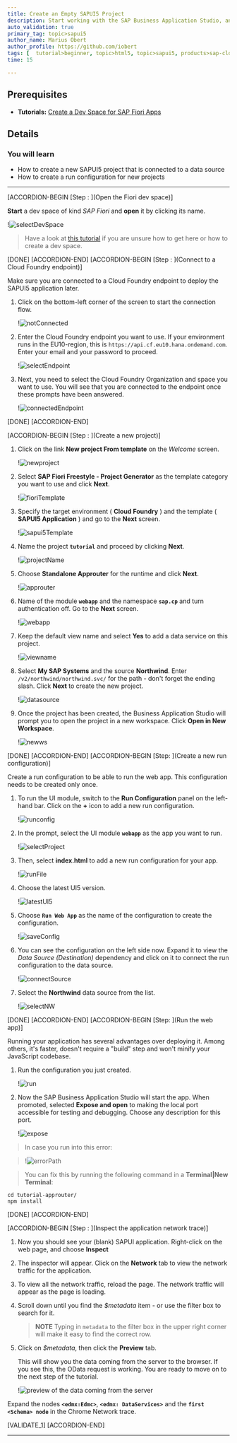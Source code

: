 ```yaml
---
title: Create an Empty SAPUI5 Project
description: Start working with the SAP Business Application Studio, and create a new empty UI5 project connected to a data source.
auto_validation: true
primary_tag: topic>sapui5
author_name: Marius Obert
author_profile: https://github.com/iobert
tags: [  tutorial>beginner, topic>html5, topic>sapui5, products>sap-cloud-platform, products>sap-cloud-platform-for-the-cloud-foundry-environment, products>sap-business-application-studio ]
time: 15

---
```


## Prerequisites  
- **Tutorials:**  [Create a Dev Space for SAP Fiori Apps](appstudio-devspace-fiori-create)

## Details
### You will learn  
  - How to create a new SAPUI5 project that is connected to a data source
  - How to create a run configuration for new projects

---
[ACCORDION-BEGIN [Step : ](Open the Fiori dev space)]


**Start** a dev space of kind *SAP Fiori* and **open** it by clicking its name.

!![selectDevSpace](./selectDevSpace.png)

> Have a look at [this tutorial](appstudio-devspace-fiori-create) if you are unsure how to get here or how to create a dev space.



[DONE]
[ACCORDION-END]
[ACCORDION-BEGIN [Step : ](Connect to a Cloud Foundry endpoint)]

Make sure you are connected to a Cloud Foundry endpoint to deploy the SAPUI5 application later.

1. Click on the bottom-left corner of the screen to start the connection flow.

    !![notConnected](./notConnected.png)

2. Enter the Cloud Foundry endpoint you want to use. If your environment runs in the EU10-region, this is `https://api.cf.eu10.hana.ondemand.com`. Enter your email and your password to proceed.

    !![selectEndpoint](./selectEndpoint.png)

3. Next, you need to select the Cloud Foundry Organization and space you want to use. You will see that you are connected to the endpoint once these prompts have been answered.

    !![connectedEndpoint](./connectedEndpoint.png)


[DONE]
[ACCORDION-END]

[ACCORDION-BEGIN [Step : ](Create a new project)]
1. Click on the link **New project From template** on the *Welcome* screen.

    !![newproject](./newproject.png)

2. Select **SAP Fiori Freestyle - Project Generator** as the template category you want to use and click **Next**.

    !![fioriTemplate](./fioriTemplate.png)

3. Specify the target environment ( **Cloud Foundry** ) and the template ( **SAPUI5 Application** ) and go to the **Next** screen.

    !![sapui5Template](./sapui5Template.png)

4. Name the project **`tutorial`** and proceed by clicking **Next**.

    !![projectName](./projectName.png)

4. Choose **Standalone Approuter** for the runtime and click **Next**.

    !![approuter](./approuter.png)

4.  Name of the module  **`webapp`** and the namespace **`sap.cp`** and turn authentication off. Go to the **Next** screen.

    !![webapp](./webapp.png)

4. Keep the default view name and select **Yes** to add a data service on this project.

    !![viewname](./viewname.png)

4. Select **My SAP Systems** and the source **Northwind**. Enter `/v2/northwind/northwind.svc/` for the path - don't forget the ending slash. Click **Next** to create the new project.

    !![datasource](./datasource.png)

4. Once the project has been created, the Business Application Studio will prompt you to open the project in a new workspace. Click **Open in New Workspace**.

    !![newws](./newws.png)



[DONE]
[ACCORDION-END]
[ACCORDION-BEGIN [Step: ](Create a new run configuration)]

Create a run configuration to be able to run the web app. This configuration needs to be created only once.

1. To run the UI module, switch to the **Run Configuration** panel on the left-hand bar. Click on the **+** icon to add a new run configuration.

    !![runconfig](./runconfig.png)

2. In the prompt, select the UI module **`webapp`** as the app you want to run.

    !![selectProject](./selectProject.png)

2.  Then, select **index.html** to add a new run configuration for your app.

    !![runFile](./runFile.png)

3. Choose the latest UI5 version.

    !![latestUI5](./latestUI5.png)

3. Choose **`Run Web App`** as the name of the configuration to create the configuration.

    !![saveConfig](./saveConfig.png)

3. You can see the configuration on the left side now. Expand it to view the *Data Source (Destination)* dependency and click on it to connect the run configuration to the data source.

    !![connectSource](./connectSource.png)

3. Select the **Northwind** data source from the list.

    !![selectNW](./selectNW.png)


[DONE]
[ACCORDION-END]
[ACCORDION-BEGIN [Step: ](Run the web app)]

Running your application has several advantages over deploying it. Among others, it's faster, doesn't require a "build" step and won't minify your JavaScript codebase.

1. Run the configuration you just created.

    !![run](./run.png)


2. Now the SAP Business Application Studio will start the app. When promoted, selected **Expose and open** to making the local port accessible for testing and debugging. Choose any description for this port.

    !![expose](./expose.png)


> In case you run into this error:

>!![errorPath](./errorPath.png)

>  You can fix this by running the following command in a **Terminal|New Terminal**:

```Terminal
cd tutorial-approuter/
npm install
```


[DONE]
[ACCORDION-END]

[ACCORDION-BEGIN [Step : ](Inspect the application network trace)]

1. Now you should see your (blank) SAPUI application. Right-click on the web page, and choose **Inspect**


3.  The inspector will appear.  Click on the **Network** tab to view the network traffic for the application.

4.  To view all the network traffic, reload the page.  The network traffic will appear as the page is loading.

5.  Scroll down until you find the *$metadata* item - or use the filter box to search for it.  

    > **NOTE** Typing in `metadata` to the filter box in the upper right corner will make it easy to find the correct row.

6.  Click on *$metadata*, then click the **Preview** tab.

    This will show you the data coming from the server to the browser.  If you see this, the OData request is working.  You are ready to move on to the next step of the tutorial.

    !![preview of the data coming from the server](inspector.png)

Expand the nodes **`<edmx:Edmc>`**, **`<edmx: DataServices>`** and the **`first <Schema> node`** in the Chrome Network trace.

[VALIDATE_1]
[ACCORDION-END]

---
